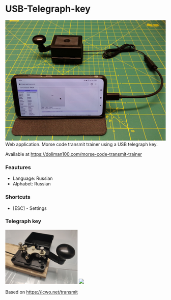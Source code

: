 # USB-Telegraph-key
![Portable](images/portable.jpg)
Web application. Morse code transmit trainer using a USB telegraph key.

Available at https://doliman100.com/morse-code-transmit-trainer

### Feautures
* Language: Russian
* Alphabet: Russian

### Shortcuts
* [ESC] - Settings

### Telegraph key
<img src="images/telegraph-key.jpg" width="45%"> <img src="images/bottom.jpg" width="45%">

Based on https://lcwo.net/transmit
